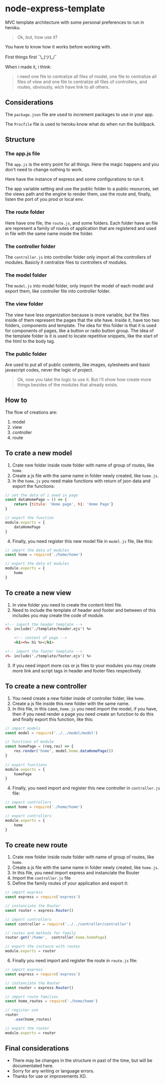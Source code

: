# node-express-template
MVC template architecture with some personal preferences to run in heroku.

>Ok, but, how use it?

You have to know how it works before working with.

First things first ¯\\\_(ツ)\_/¯

When i made it, i think:
>i need one file to centralize all files of model, one file to centralize all files of view and one file to centralize all files of controllers, and routes, obviously, wich have link to all others.

## Considerations
The `package.json` file are used to increment packages to use in your app.

The `Procfile` file is used to heroku know what do when run the buildpack.

## Structure
### The app.js file
The `app.js` is the entry point for all things. Here the magic happens and you don't need to change nothing to work.

Here have the instance of express and some configurations to run it.

The app variable setting and use the public folder to a public resources, set the views path and the engine to render them, use the route and, finally, listen the port of you prod or local env.

### The route folder
Here have one file, the `route.js`, and some folders. Each folder have an file are represent a family of routes of application that are registered and used in file with the same name inside the folder.

### The controller folder
The `controller.js` into controller folder only import all the controllers of modules. Basicly it centralize files to controllers of modules.

### The model folder
The `model.js` into model folder, only import the model of each model and export them, like controller file into controller folder.

### The view folder
The view have less organization because is more variable, but the files inside of them represent the pages that the site have. Inside it, have too two folders, components and template. The idea for this folder is that it is used for components of pages, like a button or radio button group. The idea of the template folder is it is used to locate repetitive snippets, like the start of the html to the body tag.

### The public folder
Are used to put all of public contents, like images, sylesheets and basic javascript codes, never the logic of project.

>Ok, now you take the logic to use it. But i'll show how create more things besides of the modules that already exists.

## How to
The flow of creations are:
1. model
2. view
3. controller
4. route

## To crate a new model
1. Crate new folder inside route folder with name of group of routes, like `home`.
2. Create a js file with the same name in folder newly created, like `home.js`.
3. In the `home.js` you need make functions with return of json data and export the functions:
```javascript
// set the data of i need in page
const dataHomePage = () => {
    return {titulo: 'Home page', h1: 'Home Page'}
}

// export the function
module.exports = {
    dataHomePage
}
```
4. Finally, you need register this new model file in `model.js` file, like this:
```javascript
// import the data of modules
const home = require('./home/home')

// export the data of modules
module.exports = {
    home
}
```

## To create a new view
1. In view folder you need to create the content html file.
2. Need to include the template of header and footer and between of this includes you may create the code of module.
```html
<!-- inport the header template -->
<%- include('./template/header.ejs') %>

    <!-- content of page -->
    <h1><%= h1 %></h1>

<!-- import the footer template -->
<%- include('./template/footer.ejs') %>
```
3. If you need import more css or js files to your modules you may create more link and script tags in header and footer files respectively.

## To create a new controller
1. You need create a new folder inside of controller folder, like `home`.
2. Create a js file inside this new folder with the same name.
3. In this file, in this case, `home.js` you need import the model, if you have, then if you need render a page you need create an function to do this and finally export this function, like this:
```javascript
// import models
const model = require('../../model/model')

// functions of module
const homePage = (req,res) => {
    res.render('home', model.home.dataHomePage())
}
    
// export functions
module.exports = {
    homePage
}
```
4. Finally, you need import and register this new controller in `controller.js` file:
```javascript
// import controllers
const home = require('./home/home')

// export controllers
module.exports = {
    home
}
```

## To create new route
1. Crate new folder inside route folder with name of group of routes, like `home`.
2. Create a js file with the same name in folder newly created, like `home.js`.
3. In this file, you need import express and instanciate the Router
4. Import the `controller.js` file
5. Define the family routes of your application and export it:
```javascript
// import express
const express = require('express')

// instanciate the Router
const router = express.Router()

// import controllers
const controller = require('../../controller/controller')

// routes and methods for family
router.get('/home',  controller.home.homePage)

// export the instance with routes
module.exports = router
```
6. Finally you need import and register the route in `route.js` file:
```javascript
// import express
const express = require('express')

// instanciate the Router
const router = express.Router()

// import route families
const home_routes = require('./home/home')

// register use
router
    .use(home_routes)

// export the router
module.exports = router
```

## Final considerations
- There may be changes in the structure in past of the time, but will be documentated here.
- Sorry for any writing or language errors.
- Thanks for use or improvements XD.